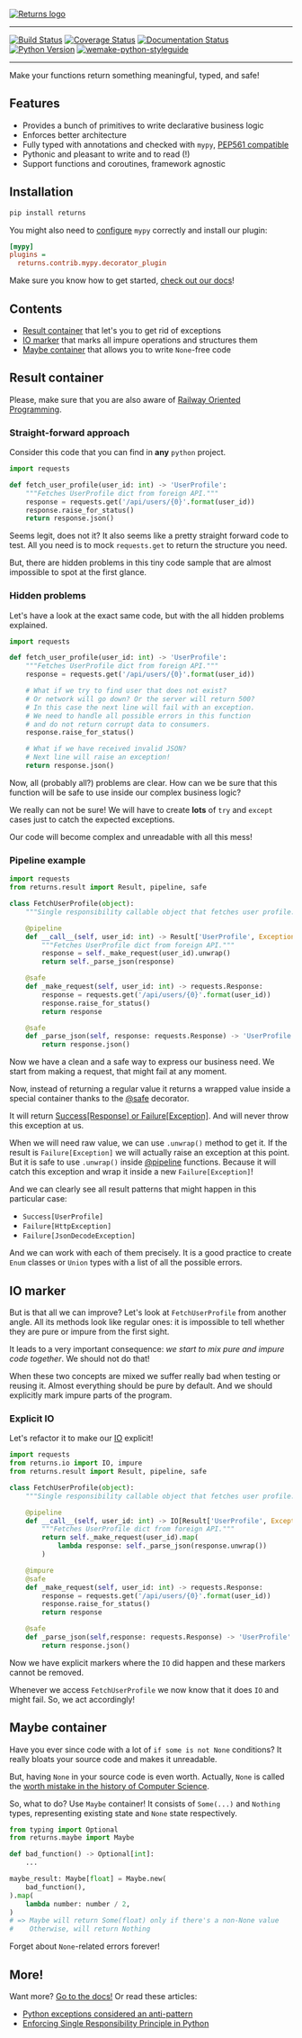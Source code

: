 [![Returns logo](https://raw.githubusercontent.com/dry-python/brand/master/logo/returns.png)](https://github.com/dry-python/returns)

-----

[![Build Status](https://travis-ci.org/dry-python/returns.svg?branch=master)](https://travis-ci.org/dry-python/returns) [![Coverage Status](https://coveralls.io/repos/github/dry-python/returns/badge.svg?branch=master)](https://coveralls.io/github/dry-python/returns?branch=master) [![Documentation Status](https://readthedocs.org/projects/returns/badge/?version=latest)](https://returns.readthedocs.io/en/latest/?badge=latest) [![Python Version](https://img.shields.io/pypi/pyversions/returns.svg)](https://pypi.org/project/returns/) [![wemake-python-styleguide](https://img.shields.io/badge/style-wemake-000000.svg)](https://github.com/wemake-services/wemake-python-styleguide)

-----

Make your functions return something meaningful, typed, and safe!


## Features

- Provides a bunch of primitives to write declarative business logic
- Enforces better architecture
- Fully typed with annotations and checked with `mypy`, [PEP561 compatible](https://www.python.org/dev/peps/pep-0561/)
- Pythonic and pleasant to write and to read (!)
- Support functions and coroutines, framework agnostic


## Installation

```bash
pip install returns
```

You might also need to [configure](https://returns.readthedocs.io/en/latest/pages/container.html#type-safety)
`mypy` correctly and install our plugin:

```ini
[mypy]
plugins =
  returns.contrib.mypy.decorator_plugin
```

Make sure you know how to get started, [check out our docs](https://returns.readthedocs.io/en/latest/)!


## Contents

- [Result container](#result-container) that let's you to get rid of exceptions
- [IO marker](#io-marker) that marks all impure operations and structures them
- [Maybe container](#maybe-container) that allows you to write `None`-free code


## Result container

Please, make sure that you are also aware of
[Railway Oriented Programming](https://fsharpforfunandprofit.com/rop/).

### Straight-forward approach

Consider this code that you can find in **any** `python` project.

```python
import requests

def fetch_user_profile(user_id: int) -> 'UserProfile':
    """Fetches UserProfile dict from foreign API."""
    response = requests.get('/api/users/{0}'.format(user_id))
    response.raise_for_status()
    return response.json()
```

Seems legit, does not it?
It also seems like a pretty straight forward code to test.
All you need is to mock `requests.get` to return the structure you need.

But, there are hidden problems in this tiny code sample
that are almost impossible to spot at the first glance.

### Hidden problems

Let's have a look at the exact same code,
but with the all hidden problems explained.

```python
import requests

def fetch_user_profile(user_id: int) -> 'UserProfile':
    """Fetches UserProfile dict from foreign API."""
    response = requests.get('/api/users/{0}'.format(user_id))

    # What if we try to find user that does not exist?
    # Or network will go down? Or the server will return 500?
    # In this case the next line will fail with an exception.
    # We need to handle all possible errors in this function
    # and do not return corrupt data to consumers.
    response.raise_for_status()

    # What if we have received invalid JSON?
    # Next line will raise an exception!
    return response.json()
```

Now, all (probably all?) problems are clear.
How can we be sure that this function will be safe
to use inside our complex business logic?

We really can not be sure!
We will have to create **lots** of `try` and `except` cases
just to catch the expected exceptions.

Our code will become complex and unreadable with all this mess!

### Pipeline example

```python
import requests
from returns.result import Result, pipeline, safe

class FetchUserProfile(object):
    """Single responsibility callable object that fetches user profile."""

    @pipeline
    def __call__(self, user_id: int) -> Result['UserProfile', Exception]:
        """Fetches UserProfile dict from foreign API."""
        response = self._make_request(user_id).unwrap()
        return self._parse_json(response)

    @safe
    def _make_request(self, user_id: int) -> requests.Response:
        response = requests.get('/api/users/{0}'.format(user_id))
        response.raise_for_status()
        return response

    @safe
    def _parse_json(self, response: requests.Response) -> 'UserProfile':
        return response.json()
```

Now we have a clean and a safe way to express our business need.
We start from making a request, that might fail at any moment.

Now, instead of returning a regular value
it returns a wrapped value inside a special container
thanks to the
[@safe](https://returns.readthedocs.io/en/latest/pages/functions.html#returns.functions.safe)
decorator.

It will return [Success[Response] or Failure[Exception]](https://returns.readthedocs.io/en/latest/pages/result.html).
And will never throw this exception at us.

When we will need raw value, we can use `.unwrap()` method to get it.
If the result is `Failure[Exception]`
we will actually raise an exception at this point.
But it is safe to use `.unwrap()` inside
[@pipeline](https://returns.readthedocs.io/en/latest/pages/functions.html#returns.functions.pipeline)
functions.
Because it will catch this exception
and wrap it inside a new `Failure[Exception]`!

And we can clearly see all result patterns
that might happen in this particular case:
- `Success[UserProfile]`
- `Failure[HttpException]`
- `Failure[JsonDecodeException]`

And we can work with each of them precisely.
It is a good practice to create `Enum` classes or `Union` types
with a list of all the possible errors.


## IO marker

But is that all we can improve?
Let's look at `FetchUserProfile` from another angle.
All its methods look like regular ones:
it is impossible to tell whether they are pure or impure from the first sight.

It leads to a very important consequence:
*we start to mix pure and impure code together*.
We should not do that!

When these two concepts are mixed
we suffer really bad when testing or reusing it.
Almost everything should be pure by default.
And we should explicitly mark impure parts of the program.

### Explicit IO

Let's refactor it to make our
[IO](https://returns.readthedocs.io/en/latest/pages/io.html) explicit!

```python
import requests
from returns.io import IO, impure
from returns.result import Result, pipeline, safe

class FetchUserProfile(object):
    """Single responsibility callable object that fetches user profile."""

    @pipeline
    def __call__(self, user_id: int) -> IO[Result['UserProfile', Exception]]:
        """Fetches UserProfile dict from foreign API."""
        return self._make_request(user_id).map(
            lambda response: self._parse_json(response.unwrap())
        )

    @impure
    @safe
    def _make_request(self, user_id: int) -> requests.Response:
        response = requests.get('/api/users/{0}'.format(user_id))
        response.raise_for_status()
        return response

    @safe
    def _parse_json(self,response: requests.Response) -> 'UserProfile':
        return response.json()
```

Now we have explicit markers where the `IO` did happen
and these markers cannot be removed.

Whenever we access `FetchUserProfile` we now know
that it does `IO` and might fail.
So, we act accordingly!


## Maybe container

Have you ever since code with a lot of `if some is not None` conditions?
It really bloats your source code and makes it unreadable.

But, having `None` in your source code is even worth.
Actually, `None` is called the [worth mistake in the history of Computer Science](https://www.infoq.com/presentations/Null-References-The-Billion-Dollar-Mistake-Tony-Hoare/).

So, what to do? Use `Maybe` container!
It consists of `Some(...)` and `Nothing` types,
representing existing state and `None` state respectively.

```python
from typing import Optional
from returns.maybe import Maybe

def bad_function() -> Optional[int]:
    ...

maybe_result: Maybe[float] = Maybe.new(
    bad_function(),
).map(
    lambda number: number / 2,
)
# => Maybe will return Some(float) only if there's a non-None value
#    Otherwise, will return Nothing
```

Forget about `None`-related errors forever!


## More!

Want more? [Go to the docs!](https://returns.readthedocs.io)
Or read these articles:

- [Python exceptions considered an anti-pattern](https://sobolevn.me/2019/02/python-exceptions-considered-an-antipattern)
- [Enforcing Single Responsibility Principle in Python](https://sobolevn.me/2019/03/enforcing-srp)
